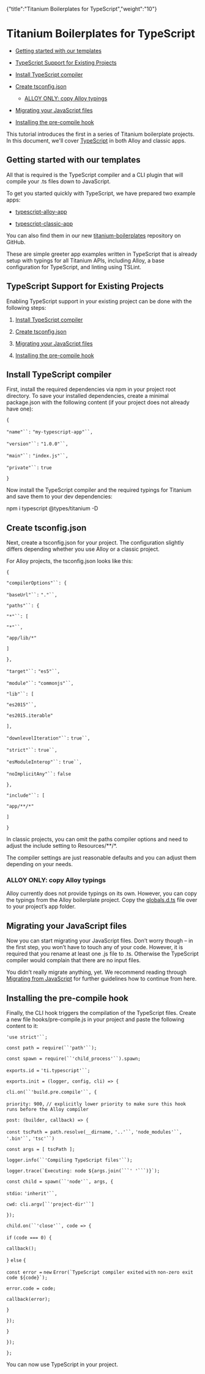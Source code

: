 {"title":"Titanium Boilerplates for TypeScript","weight":"10"} 

# Titanium Boilerplates for TypeScript

*   [Getting started with our templates](#Gettingstartedwithourtemplates)
    
*   [TypeScript Support for Existing Projects](#TypeScriptSupportforExistingProjects)
    
*   [Install TypeScript compiler](#InstallTypeScriptcompiler)
    
*   [Create tsconfig.json](#Createtsconfig.json)
    
    *   [ALLOY ONLY: copy Alloy typings](#ALLOYONLY:copyAlloytypings)
        
*   [Migrating your JavaScript files](#MigratingyourJavaScriptfiles)
    
*   [Installing the pre-compile hook](#Installingthepre-compilehook)
    

This tutorial introduces the first in a series of Titanium boilerplate projects. In this document, we'll cover [TypeScript](https://www.typescriptlang.org/) in both Alloy and classic apps.

## Getting started with our templates

All that is required is the TypeScript compiler and a CLI plugin that will compile your .ts files down to JavaScript.

To get you started quickly with TypeScript, we have prepared two example apps:

*   [typescript-alloy-app](https://github.com/appcelerator/titanium-boilerplates/tree/master/templates/typescript-alloy-app#readme)
    
*   [typescript-classic-app](https://github.com/appcelerator/titanium-boilerplates/tree/master/templates/typescript-classic-app#readme)
    

You can also find them in our new [titanium-boilerplates](https://github.com/appcelerator/titanium-boilerplates) repository on GitHub.

These are simple greeter app examples written in TypeScript that is already setup with typings for all Titanium APIs, including Alloy, a base configuration for TypeScript, and linting using TSLint.

## TypeScript Support for Existing Projects

Enabling TypeScript support in your existing project can be done with the following steps:

1.  [Install TypeScript compiler](#InstallTypeScriptcompiler)
    
2.  [Create tsconfig.json](#Createtsconfig.json)
    
3.  [Migrating your JavaScript files](#MigratingyourJavaScriptfiles)
    
4.  [Installing the pre-compile hook](#Installingthepre-compilehook)
    

## Install TypeScript compiler

First, install the required dependencies via npm in your project root directory. To save your installed dependencies, create a minimal package.json with the following content (if your project does not already have one):

`{`

`"name"``:` `"my-typescript-app"``,`

`"version"``:` `"1.0.0"``,`

`"main"``:` `"index.js"``,`

`"private"``:` `true`

`}`

Now install the TypeScript compiler and the required typings for Titanium and save them to your dev dependencies:

npm i typescript @types/titanium -D

## Create tsconfig.json

Next, create a tsconfig.json for your project. The configuration slightly differs depending whether you use Alloy or a classic project.

For Alloy projects, the tsconfig.json looks like this:

`{`

`"compilerOptions"``: {`

`"baseUrl"``:` `"."``,`

`"paths"``: {`

`"*"``: [`

`"*"``,`

`"app/lib/*"`

`]`

`},`

`"target"``:` `"es5"``,`

`"module"``:` `"commonjs"``,`

`"lib"``: [`

`"es2015"``,`

`"es2015.iterable"`

`],`

`"downlevelIteration"``:` `true``,`

`"strict"``:` `true``,`

`"esModuleInterop"``:` `true``,`

`"noImplicitAny"``:` `false`

`},`

`"include"``: [`

`"app/**/*"`

`]`

`}`

In classic projects, you can omit the paths compiler options and need to adjust the include setting to Resources/\*\*/\*.

The compiler settings are just reasonable defaults and you can adjust them depending on your needs.

### ALLOY ONLY: copy Alloy typings

Alloy currently does not provide typings on its own. However, you can copy the typings from the Alloy boilerplate project. Copy the [globals.d.ts](https://github.com/appcelerator/titanium-boilerplates/blob/master/templates/typescript-alloy-app/app/globals.d.ts) file over to your project’s app folder.

## Migrating your JavaScript files

Now you can start migrating your JavaScript files. Don’t worry though – in the first step, you won’t have to touch any of your code. However, it is required that you rename at least one .js file to .ts. Otherwise the TypeScript compiler would complain that there are no input files.

You didn’t really migrate anything, yet. We recommend reading through [Migrating from JavaScript](https://www.typescriptlang.org/docs/handbook/migrating-from-javascript.html#moving-to-typescript-files) for further guidelines how to continue from here.

## Installing the pre-compile hook

Finally, the CLI hook triggers the compilation of the TypeScript files. Create a new file hooks/pre-compile.js in your project and paste the following content to it:

`'use strict'``;`

`const path = require(``'path'``);`

`const spawn = require(``'child_process'``).spawn;`

`exports.id =` `'ti.typescript'``;`

`exports.init = (logger, config, cli) => {`

`cli.on(``'build.pre.compile'``, {`

`priority: 900,` `// explicitly lower priority to make sure this hook runs before the Alloy compiler`

`post: (builder, callback) => {`

`const tscPath = path.resolve(__dirname,` `'..'``,` `'node_modules'``,` `'.bin'``,` `'tsc'``)`

`const args = [ tscPath ];`

`logger.info(``'Compiling TypeScript files'``);`

``logger.trace(`Executing: node ${args.join(```' '```)}`);``

`const child = spawn(``'node'``, args, {`

`stdio:` `'inherit'``,`

`cwd: cli.argv[``'project-dir'``]`

`});`

`child.on(``'close'``, code => {`

`if` `(code === 0) {`

`callback();`

`}` `else` `{`

`const error =` `new` ``Error(`TypeScript compiler exited`` `with` ``non-zero exit code ${code}`);``

`error.code = code;`

`callback(error);`

`}`

`});`

`}`

`});`

`};`

You can now use TypeScript in your project.